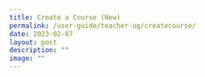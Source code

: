 ```yaml
---
title: Create a Course (New)
permalink: /user-guide/teacher-ug/createcourse/
date: 2023-02-07
layout: post
description: ""
image: ""
---
```

